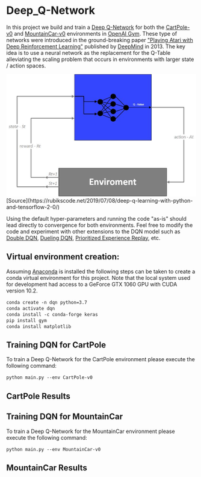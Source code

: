 # Deep_Q-Network
In this project we build and train a [Deep Q-Network](https://arxiv.org/abs/1312.5602) for both the [CartPole-v0](https://gym.openai.com/envs/CartPole-v0/) and [MountainCar-v0](https://gym.openai.com/envs/MountainCar-v0/) environments in [OpenAI Gym](https://gym.openai.com/). These type of networks were introduced in the ground-breaking paper ["Playing Atari with Deep Reinforcement Learning"](https://arxiv.org/abs/1312.5602) published by [DeepMind](https://deepmind.com/) in 2013. The key idea is to use a neural network as the replacement for the Q-Table alleviating the scaling problem that occurs in environments with larger state / action spaces.

<img src="https://github.com/j-pulliam/Deep_Q-Network/blob/master/img/DQN.jpg">
[Source](https://rubikscode.net/2019/07/08/deep-q-learning-with-python-and-tensorflow-2-0/)

Using the default hyper-parameters and running the code "as-is" should lead directly to convergence for both environments. Feel free to modify the code and experiment with other extensions to the DQN model such as [Double DQN](https://arxiv.org/abs/1509.06461), [Dueling DQN](https://arxiv.org/abs/1511.06581), [Prioritized Experience Replay](https://arxiv.org/abs/1511.05952), etc.    

## Virtual environment creation:
Assuming [Anaconda](https://www.anaconda.com/) is installed the following steps can be taken to create a conda virtual environment for this project. Note that the local system used for development had access to a GeForce GTX 1060 GPU with CUDA version 10.2.
```
conda create -n dqn python=3.7
conda activate dqn
conda install -c conda-forge keras
pip install gym
conda install matplotlib
```

## Training DQN for CartPole
To train a Deep Q-Network for the CartPole environment please execute the following command:
```
python main.py --env CartPole-v0
```

## CartPole Results


## Training DQN for MountainCar
To train a Deep Q-Network for the MountainCar environment please execute the following command:
```
python main.py --env MountainCar-v0
```

## MountainCar Results
